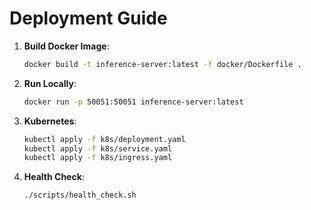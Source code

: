 # Deployment Guide

1. **Build Docker Image**:
   ```bash
   docker build -t inference-server:latest -f docker/Dockerfile .
   ```
2. **Run Locally**:
   ```bash
   docker run -p 50051:50051 inference-server:latest
   ```
3. **Kubernetes**:
   ```bash
   kubectl apply -f k8s/deployment.yaml
   kubectl apply -f k8s/service.yaml
   kubectl apply -f k8s/ingress.yaml
   ```
4. **Health Check**:
   ```bash
   ./scripts/health_check.sh
   ```
